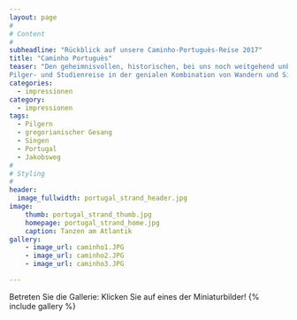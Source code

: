 ```yaml
---
layout: page
#
# Content
#
subheadline: "Rückblick auf unsere Caminho-Portuguès-Reise 2017"
title: "Caminho Portuguès"
teaser: "Den geheimnisvollen, historischen, bei uns noch weitgehend unbekannte historische Jakobsweg durch Portugal und Galizien gehen:
Pilger- und Studienreise in der genialen Kombination von Wandern und Singen gregorianischer und mittelalterlicher Gesänge in alten Kirchen."
categories:
  - impressionen
category:
  - impressionen
tags:
  - Pilgern
  - gregorianischer Gesang
  - Singen
  - Portugal
  - Jakobsweg
#
# Styling
#
header:
  image_fullwidth: portugal_strand_header.jpg
image:
    thumb: portugal_strand_thumb.jpg
    homepage: portugal_strand_home.jpg
    caption: Tanzen am Atlantik 
gallery:
    - image_url: caminho1.JPG
    - image_url: caminho2.JPG
    - image_url: caminho3.JPG

---
```


Betreten Sie die Gallerie: Klicken Sie auf eines der Miniaturbilder!
{% include gallery %}
